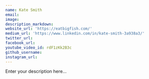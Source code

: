 ```yaml
---
name: Kate Smith
email:
image:
description_markdown:
website_url: 'https://eatbigfish.com/'
medium_url: 'https://www.linkedin.com/in/kate-smith-3a938a3/'
twitter_url:
facebook_url:
youtube_video_id: rdF1zKk2B3c
github_username:
instagram_url:
---
```


Enter your description here...
